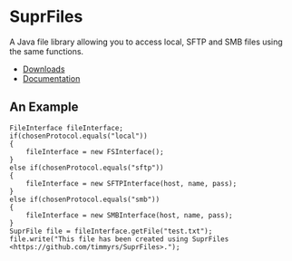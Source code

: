 # SuprFiles

A Java file library allowing you to access local, SFTP and SMB files using the same functions.

- [Downloads](https://github.com/timmyrs/SuprFiles/releases)
- [Documentation](https://timmyrs.github.io/SuprFiles/)

## An Example

	FileInterface fileInterface;
	if(chosenProtocol.equals("local"))
	{
		fileInterface = new FSInterface();
	}
	else if(chosenProtocol.equals("sftp"))
	{
		fileInterface = new SFTPInterface(host, name, pass);
	}
	else if(chosenProtocol.equals("smb"))
	{
		fileInterface = new SMBInterface(host, name, pass);
	}
	SuprFile file = fileInterface.getFile("test.txt");
	file.write("This file has been created using SuprFiles <https://github.com/timmyrs/SuprFiles>.");
